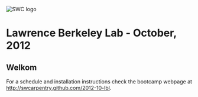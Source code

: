 ![SWC logo](http://software-carpentry.org/software-carpentry-logo-285x58.png "SWC logo")

# Lawrence Berkeley Lab - October, 2012
Welkom
---
For a schedule and installation instructions check the bootcamp webpage
at http://swcarpentry.github.com/2012-10-lbl.
